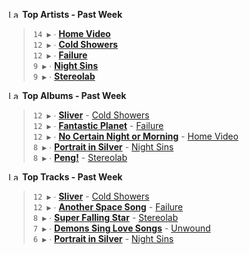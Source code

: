 <!--START_LASTFM_ARTISTS:{"period": "7day", "rows": 5}-->
<a href="https://last.fm" target="_blank"><img src="https://user-images.githubusercontent.com/17434202/215290617-e793598d-d7c9-428f-9975-156db1ba89cc.svg" alt="Last.fm Logo" width="18" height="13"/></a> **Top Artists - Past Week**

> `14 ▶️` ∙ **[Home Video](https://www.last.fm/music/Home+Video)**<br/>
> `12 ▶️` ∙ **[Cold Showers](https://www.last.fm/music/Cold+Showers)**<br/>
> `12 ▶️` ∙ **[Failure](https://www.last.fm/music/Failure)**<br/>
> `9 ▶️` ∙ **[Night Sins](https://www.last.fm/music/Night+Sins)**<br/>
> `9 ▶️` ∙ **[Stereolab](https://www.last.fm/music/Stereolab)**<br/>
<!--END_LASTFM_ARTISTS-->

<!--START_LASTFM_ALBUMS:{"period": "7day", "rows": 5}-->
<a href="https://last.fm" target="_blank"><img src="https://user-images.githubusercontent.com/17434202/215290617-e793598d-d7c9-428f-9975-156db1ba89cc.svg" alt="Last.fm Logo" width="18" height="13"/></a> **Top Albums - Past Week**

> `12 ▶️` ∙ **[Sliver](https://www.last.fm/music/Cold+Showers/Sliver)** - [Cold Showers](https://www.last.fm/music/Cold+Showers)<br/>
> `12 ▶️` ∙ **[Fantastic Planet](https://www.last.fm/music/Failure/Fantastic+Planet)** - [Failure](https://www.last.fm/music/Failure)<br/>
> `12 ▶️` ∙ **[No Certain Night or Morning](https://www.last.fm/music/Home+Video/No+Certain+Night+or+Morning)** - [Home Video](https://www.last.fm/music/Home+Video)<br/>
> `8 ▶️` ∙ **[Portrait in Silver](https://www.last.fm/music/Night+Sins/Portrait+in+Silver)** - [Night Sins](https://www.last.fm/music/Night+Sins)<br/>
> `8 ▶️` ∙ **[Peng!](https://www.last.fm/music/Stereolab/Peng!)** - [Stereolab](https://www.last.fm/music/Stereolab)<br/>
<!--END_LASTFM_ALBUMS-->

<!--START_LASTFM_TRACKS:{"period": "7day", "rows": 5}-->
<a href="https://last.fm" target="_blank"><img src="https://user-images.githubusercontent.com/17434202/215290617-e793598d-d7c9-428f-9975-156db1ba89cc.svg" alt="Last.fm Logo" width="18" height="13"/></a> **Top Tracks - Past Week**

> `12 ▶️` ∙ **[Sliver](https://www.last.fm/music/Cold+Showers/_/Sliver)** - [Cold Showers](https://www.last.fm/music/Cold+Showers)<br/>
> `12 ▶️` ∙ **[Another Space Song](https://www.last.fm/music/Failure/_/Another+Space+Song)** - [Failure](https://www.last.fm/music/Failure)<br/>
> `8 ▶️` ∙ **[Super Falling Star](https://www.last.fm/music/Stereolab/_/Super+Falling+Star)** - [Stereolab](https://www.last.fm/music/Stereolab)<br/>
> `7 ▶️` ∙ **[Demons Sing Love Songs](https://www.last.fm/music/Unwound/_/Demons+Sing+Love+Songs)** - [Unwound](https://www.last.fm/music/Unwound)<br/>
> `6 ▶️` ∙ **[Portrait in Silver](https://www.last.fm/music/Night+Sins/_/Portrait+in+Silver)** - [Night Sins](https://www.last.fm/music/Night+Sins)<br/>
<!--END_LASTFM_TRACKS-->